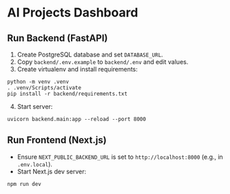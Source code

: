 # AI Projects Dashboard

## Run Backend (FastAPI)

1. Create PostgreSQL database and set `DATABASE_URL`.
2. Copy `backend/.env.example` to `backend/.env` and edit values.
3. Create virtualenv and install requirements:

```
python -m venv .venv
. .venv/Scripts/activate
pip install -r backend/requirements.txt
```

4. Start server:

```
uvicorn backend.main:app --reload --port 8000
```

## Run Frontend (Next.js)

- Ensure `NEXT_PUBLIC_BACKEND_URL` is set to `http://localhost:8000` (e.g., in `.env.local`).
- Start Next.js dev server:

```
npm run dev
```
